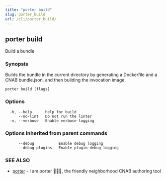 ```yaml
---
title: "porter build"
slug: porter_build
url: /cli/porter_build/
---
```

## porter build

Build a bundle

### Synopsis

Builds the bundle in the current directory by generating a Dockerfile and a CNAB bundle.json, and then building the invocation image.

```
porter build [flags]
```

### Options

```
  -h, --help      help for build
      --no-lint   Do not run the linter
  -v, --verbose   Enable verbose logging
```

### Options inherited from parent commands

```
      --debug           Enable debug logging
      --debug-plugins   Enable plugin debug logging
```

### SEE ALSO

* [porter](/cli/porter/)	 - I am porter 👩🏽‍✈️, the friendly neighborhood CNAB authoring tool

